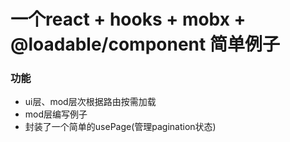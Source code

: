 # 一个react + hooks + mobx + @loadable/component 简单例子

### 功能
* ui层、mod层次根据路由按需加载
* mod层编写例子
* 封装了一个简单的usePage(管理pagination状态)

